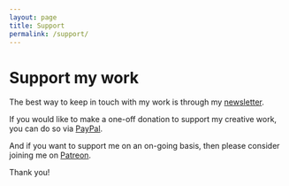 ```yaml
---
layout: page
title: Support
permalink: /support/
---
```


# Support my work

The best way to keep in touch with my work is through my [newsletter](http://eepurl.com/cW77dT).

If you would like to make a one-off donation to support my creative work, you can do so via [PayPal](http://paypal.me/AdamWestbrookArt).

And if you want to support me on an on-going basis, then please consider joining me on [Patreon](http://patreon.com/AdamWestbrook).

Thank you!